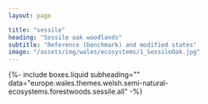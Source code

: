 ```yaml
---
layout: page

title: "sessile"
heading: "Sessile oak woodlands"
subtitle: "Reference (benchmark) and modified states"
image: "/assets/img/wales/ecosystems/1_SessileOak.jpg" 
---
```


{%-
include boxes.liquid
subheading=""
data="europe.wales.themes.welsh.semi-natural-ecosystems.forestwoods.sessile.all"
-%}
